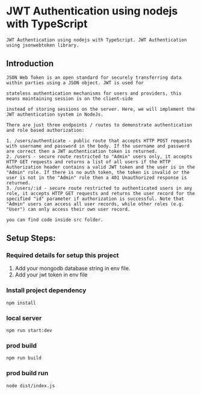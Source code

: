 # JWT Authentication using nodejs with TypeScript
    JWT Authentication using nodejs with TypeScript. JWT Authentication using jsonwebtoken library.

## Introduction
    JSON Web Token is an open standard for securely transferring data within parties using a JSON object. JWT is used for 
    
    stateless authentication mechanisms for users and providers, this means maintaining session is on the client-side 
    
    instead of storing sessions on the server. Here, we will implement the JWT authentication system in NodeJs.

    There are just three endpoints / routes to demonstrate authentication and role based authorization:

    1. /users/authenticate - public route that accepts HTTP POST requests with username and password in the body. If the username and password are correct then a JWT authentication token is returned.
    2. /users - secure route restricted to "Admin" users only, it accepts HTTP GET requests and returns a list of all users if the HTTP Authorization header contains a valid JWT token and the user is in the "Admin" role. If there is no auth token, the token is invalid or the user is not in the "Admin" role then a 401 Unauthorized response is returned.
    3. /users/:id - secure route restricted to authenticated users in any role, it accepts HTTP GET requests and returns the user record for the specified "id" parameter if authorization is successful. Note that "Admin" users can access all user records, while other roles (e.g. "User") can only access their own user record.

    you can find code inside src folder.

## Setup Steps:
### Required details for setup this project
   1. Add your mongodb database string in env file.
   2. Add your jwt token in env file
### Install project dependency
`npm install`
### local server
`npm run start:dev`
### prod build
`npm run build`
### prod build run
`node dist/index.js`